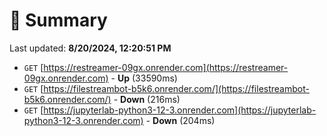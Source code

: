 # 📖 Summary
Last updated: **8/20/2024, 12:20:51 PM**

- `GET` [https://restreamer-09gx.onrender.com](https://restreamer-09gx.onrender.com) - **Up** (33590ms)
- `GET` [https://filestreambot-b5k6.onrender.com/](https://filestreambot-b5k6.onrender.com/) - **Down** (216ms)
- `GET` [https://jupyterlab-python3-12-3.onrender.com](https://jupyterlab-python3-12-3.onrender.com) - **Down** (204ms)
